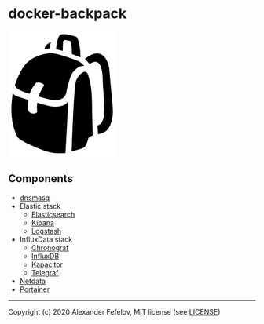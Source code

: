 # docker-backpack

![Backpack](assets/backpack_2551.png)

## Components

- [dnsmasq](dnsmasq)
- Elastic stack
    - [Elasticsearch](elastic/elasticsearch)
    - [Kibana](elastic/kibana)
    - [Logstash](elastic/logstash)
- InfluxData stack
    - [Chronograf](influxdata/chronograf)
    - [InfluxDB](influxdata/influxdb)
    - [Kapacitor](influxdata/kapacitor)
    - [Telegraf](influxdata/telegraf)
- [Netdata](netdata)
- [Portainer](portainer)

---

Copyright (c) 2020 Alexander Fefelov, MIT license (see [LICENSE](LICENSE))

